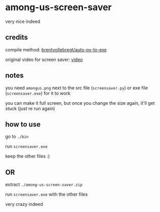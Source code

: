 # among-us-screen-saver

very nice indeed

## credits

compile method: [brentvollebregt/auto-py-to-exe](https://github.com/brentvollebregt/auto-py-to-exe)

original video for screen saver: [video](https://www.youtube.com/watch?v=tehfGVNWtCM)

## notes

you need `amongus.png` next to the src file (`screensaver.py`) or exe file (`screensaver.exe`) for it to work

you can make it full screen, but once you change the size again, it'll get stuck (just re run again)

## how to use

go to `./bin`

run `screensaver.exe`

keep the other files :)

## OR

extract `./among-us-screen-saver.zip`

run `screensaver.exe` with the other files

very crazy indeed